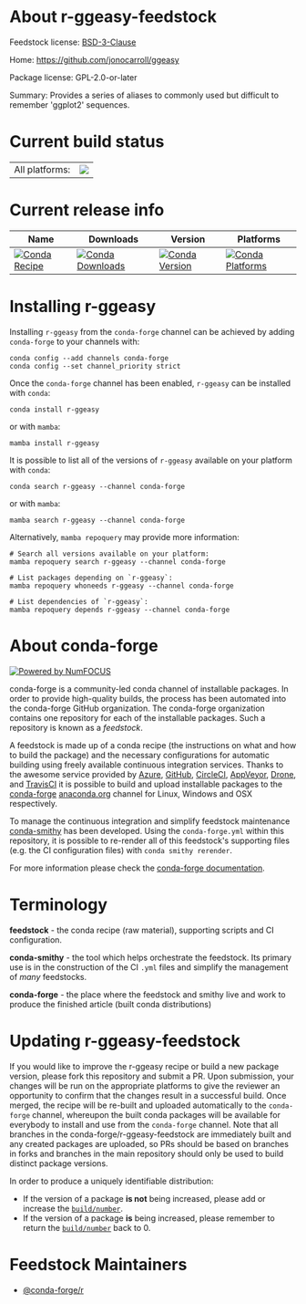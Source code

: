 About r-ggeasy-feedstock
========================

Feedstock license: [BSD-3-Clause](https://github.com/conda-forge/r-ggeasy-feedstock/blob/main/LICENSE.txt)

Home: https://github.com/jonocarroll/ggeasy

Package license: GPL-2.0-or-later

Summary: Provides a series of aliases to commonly used but difficult to remember 'ggplot2' sequences.

Current build status
====================


<table><tr><td>All platforms:</td>
    <td>
      <a href="https://dev.azure.com/conda-forge/feedstock-builds/_build/latest?definitionId=16332&branchName=main">
        <img src="https://dev.azure.com/conda-forge/feedstock-builds/_apis/build/status/r-ggeasy-feedstock?branchName=main">
      </a>
    </td>
  </tr>
</table>

Current release info
====================

| Name | Downloads | Version | Platforms |
| --- | --- | --- | --- |
| [![Conda Recipe](https://img.shields.io/badge/recipe-r--ggeasy-green.svg)](https://anaconda.org/conda-forge/r-ggeasy) | [![Conda Downloads](https://img.shields.io/conda/dn/conda-forge/r-ggeasy.svg)](https://anaconda.org/conda-forge/r-ggeasy) | [![Conda Version](https://img.shields.io/conda/vn/conda-forge/r-ggeasy.svg)](https://anaconda.org/conda-forge/r-ggeasy) | [![Conda Platforms](https://img.shields.io/conda/pn/conda-forge/r-ggeasy.svg)](https://anaconda.org/conda-forge/r-ggeasy) |

Installing r-ggeasy
===================

Installing `r-ggeasy` from the `conda-forge` channel can be achieved by adding `conda-forge` to your channels with:

```
conda config --add channels conda-forge
conda config --set channel_priority strict
```

Once the `conda-forge` channel has been enabled, `r-ggeasy` can be installed with `conda`:

```
conda install r-ggeasy
```

or with `mamba`:

```
mamba install r-ggeasy
```

It is possible to list all of the versions of `r-ggeasy` available on your platform with `conda`:

```
conda search r-ggeasy --channel conda-forge
```

or with `mamba`:

```
mamba search r-ggeasy --channel conda-forge
```

Alternatively, `mamba repoquery` may provide more information:

```
# Search all versions available on your platform:
mamba repoquery search r-ggeasy --channel conda-forge

# List packages depending on `r-ggeasy`:
mamba repoquery whoneeds r-ggeasy --channel conda-forge

# List dependencies of `r-ggeasy`:
mamba repoquery depends r-ggeasy --channel conda-forge
```


About conda-forge
=================

[![Powered by
NumFOCUS](https://img.shields.io/badge/powered%20by-NumFOCUS-orange.svg?style=flat&colorA=E1523D&colorB=007D8A)](https://numfocus.org)

conda-forge is a community-led conda channel of installable packages.
In order to provide high-quality builds, the process has been automated into the
conda-forge GitHub organization. The conda-forge organization contains one repository
for each of the installable packages. Such a repository is known as a *feedstock*.

A feedstock is made up of a conda recipe (the instructions on what and how to build
the package) and the necessary configurations for automatic building using freely
available continuous integration services. Thanks to the awesome service provided by
[Azure](https://azure.microsoft.com/en-us/services/devops/), [GitHub](https://github.com/),
[CircleCI](https://circleci.com/), [AppVeyor](https://www.appveyor.com/),
[Drone](https://cloud.drone.io/welcome), and [TravisCI](https://travis-ci.com/)
it is possible to build and upload installable packages to the
[conda-forge](https://anaconda.org/conda-forge) [anaconda.org](https://anaconda.org/)
channel for Linux, Windows and OSX respectively.

To manage the continuous integration and simplify feedstock maintenance
[conda-smithy](https://github.com/conda-forge/conda-smithy) has been developed.
Using the ``conda-forge.yml`` within this repository, it is possible to re-render all of
this feedstock's supporting files (e.g. the CI configuration files) with ``conda smithy rerender``.

For more information please check the [conda-forge documentation](https://conda-forge.org/docs/).

Terminology
===========

**feedstock** - the conda recipe (raw material), supporting scripts and CI configuration.

**conda-smithy** - the tool which helps orchestrate the feedstock.
                   Its primary use is in the construction of the CI ``.yml`` files
                   and simplify the management of *many* feedstocks.

**conda-forge** - the place where the feedstock and smithy live and work to
                  produce the finished article (built conda distributions)


Updating r-ggeasy-feedstock
===========================

If you would like to improve the r-ggeasy recipe or build a new
package version, please fork this repository and submit a PR. Upon submission,
your changes will be run on the appropriate platforms to give the reviewer an
opportunity to confirm that the changes result in a successful build. Once
merged, the recipe will be re-built and uploaded automatically to the
`conda-forge` channel, whereupon the built conda packages will be available for
everybody to install and use from the `conda-forge` channel.
Note that all branches in the conda-forge/r-ggeasy-feedstock are
immediately built and any created packages are uploaded, so PRs should be based
on branches in forks and branches in the main repository should only be used to
build distinct package versions.

In order to produce a uniquely identifiable distribution:
 * If the version of a package **is not** being increased, please add or increase
   the [``build/number``](https://docs.conda.io/projects/conda-build/en/latest/resources/define-metadata.html#build-number-and-string).
 * If the version of a package **is** being increased, please remember to return
   the [``build/number``](https://docs.conda.io/projects/conda-build/en/latest/resources/define-metadata.html#build-number-and-string)
   back to 0.

Feedstock Maintainers
=====================

* [@conda-forge/r](https://github.com/conda-forge/r/)

